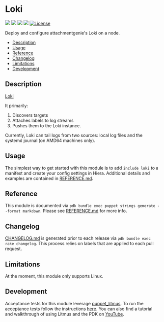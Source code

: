 # Loki

![](https://img.shields.io/puppetforge/pdk-version/attachmentgenie/loki.svg?style=popout)
![](https://img.shields.io/puppetforge/v/attachmentgenie/loki.svg?style=popout)
![](https://img.shields.io/puppetforge/dt/attachmentgenie/loki.svg?style=popout)
![](https://github.com/attachmentgenie/attachmentgenie-loki/workflows/CI/badge.svg)
[![License](https://img.shields.io/github/license/attachmentgenie/attachmentgenie-loki?stype=popout)](LICENSE)

Deploy and configure attachmentgenie's Loki on a node.

- [Description](#description)
- [Usage](#usage)
- [Reference](#reference)
- [Changelog](#changelog)
- [Limitations](#limitations)
- [Development](#development)

## Description

[Loki](https://grafana.com/oss/loki)

It primarily:

1. Discovers targets
2. Attaches labels to log streams
3. Pushes them to the Loki instance.

Currently, Loki can tail logs from two sources: local log files and the systemd journal (on AMD64 machines only).

## Usage

The simplest way to get started with this module is to add `include loki` to a manifest and create your config settings in Hiera. Additional details and examples are contained in [REFERENCE.md](REFERENCE.md).

## Reference

This module is documented via
`pdk bundle exec puppet strings generate --format markdown`.
Please see [REFERENCE.md](REFERENCE.md) for more info.

## Changelog

[CHANGELOG.md](CHANGELOG.md) is generated prior to each release via
`pdk bundle exec rake changelog`. This process relies on labels that are applied to each pull request.

## Limitations

At the moment, this module only supports Linux.

## Development

Acceptance tests for this module leverage [puppet_litmus](https://github.com/puppetlabs/puppet_litmus).
To run the acceptance tests follow the instructions [here](https://github.com/puppetlabs/puppet_litmus/wiki/Tutorial:-use-Litmus-to-execute-acceptance-tests-with-a-sample-module-(MoTD)#install-the-necessary-gems-for-the-module).
You can also find a tutorial and walkthrough of using Litmus and the PDK on [YouTube](https://www.youtube.com/watch?v=FYfR7ZEGHoE).
